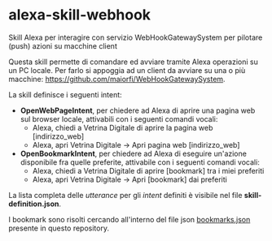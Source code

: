 # alexa-skill-webhook
Skill Alexa per interagire con servizio WebHookGatewaySystem per pilotare (push) azioni su macchine client

Questa skill permette di comandare ed avviare tramite Alexa operazioni su un PC locale.
Per farlo si appoggia ad un client da avviare su una o più macchine: https://github.com/maiorfi/WebHookGatewaySystem.

La skill definisce i seguenti intent:
- **OpenWebPageIntent**, per chiedere ad Alexa di aprire una pagina web sul browser locale, attivabili con i seguenti comandi vocali:
  - Alexa, chiedi a Vetrina Digitale di aprire la pagina web [indirizzo_web] 
  - Alexa, apri Vetrina Digitale -> Apri pagina web [indirizzo_web]
- **OpenBookmarkIntent**, per chiedere ad Alexa di eseguire un'azione disponibile fra quelle preferite, attivabile con i seguenti comandi vocali:
  - Alexa, chiedi a Vetrina Digitale di aprire [bookmark] tra i miei preferiti 
  - Alexa, apri Vetrina Digitale -> Apri [bookmark] dai preferiti

La lista completa delle _utterance_ per gli _intent_ definiti è visibile nel file **skill-definition.json**.

I bookmark sono risolti cercando all'interno del file json [bookmarks.json](https://github.com/bernabei/alexa-skill-webhook/raw/master/skill/bookmarks.json) presente in questo repository.